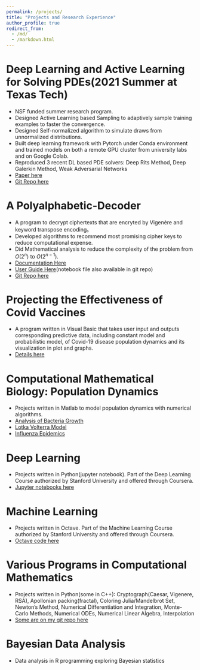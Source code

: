 ```yaml
---
permalink: /projects/
title: "Projects and Research Experience"
author_profile: true
redirect_from: 
  - /md/
  - /markdown.html
---
```


Deep Learning and Active Learning for Solving PDEs(2021 Summer at Texas Tech)
======
* NSF funded summer research program.
* Designed Active Learning based Sampling to adaptively sample training examples to faster the convergence.
* Designed Self-normalized algorithm to simulate draws from unnormalized distributions.
* Built deep learning framework with Pytorch under Conda environment and trained models on both a remote GPU cluster from university labs and on Google Colab.
* Reproduced 3 recent DL based PDE solvers:  Deep Rits Method, Deep Galerkin Method, Weak Adversarial Networks
* [Paper here](https://arxiv.org/abs/2112.13988)
* [Git Repo here](https://github.com/wenhangao21/Active-Learning-Based-Sampling-for-High-Dimensional-Nonlinear-Partial-Differential-Equations)


A Polyalphabetic-Decoder
======
* A program to decrypt ciphertexts that are encryted by Vigenère and keyword transpose encoding。
* Developed algorithms to recommend most promising cipher keys to reduce computational expense.
* Did Mathematical analysis to reduce the complexity of the problem from $O(2^n)$ to $O(2^{n-1})$.
* [Documentation Here](https://wenhangao21.github.io/files/Polyalphabetic_Encryption_and_Decryption.pdf)
* [User Guide Here](https://github.com/wenhangao21/Polyalphabetic-Decoder/blob/main/User_Guide.pdf)(notebook file also available in git repo)
* [Git Repo here](https://github.com/wenhangao21/Polyalphabetic-Decoder)


Projecting the Effectiveness of Covid Vaccines
======
* A program written in Visual Basic that takes user input and outputs corresponding predictive data, including constant model and probabilistic model, of Covid-19 disease population dynamics and its visualization in plot and graphs.
* [Details here](https://github.com/wenhangao21/SBU-EST-305-Applications-Software-for-Information-Management/blob/main/Final_Project_EST_305%20(2).pdf)

Computational Mathematical Biology: Population Dynamics
======
* Projects written in Matlab to model population dynamics with numerical algorithms.
* [Analysis of Bacteria Growth](https://wenhangao21.github.io/files/Analysis_of_Bacteria_Growth.pdf)
* [Lotka Volterra Model](https://wenhangao21.github.io/files/Lotka_Volterra_Model.pdf)
* [Influenza Epidemics](https://wenhangao21.github.io/files/Influenza_Epidemics.pdf)

Deep Learning
======
* Projects written in Python(jupyter notebook). Part of the Deep Learning Course authorized by Stanford University and offered through Coursera.
* [Jupyter notebooks here](https://github.com/wenhangao21/Deep-Learning)

Machine Learning
======
* Projects written in Octave. Part of the Machine Learning Course authorized by Stanford University and offered through Coursera.
* [Octave code here](https://github.com/wenhangao21/Machine-Learning)

Various Programs in Computational Mathematics
======
* Projects written in Python(some in C++): Cryptograph(Caesar, Vigenere, RSA), Apollonian packing(fractal), Coloring Julia/Mandelbrot Set, Newton’s Method, Numerical Differentiation and Integration, Monte-Carlo Methods, Numerical ODEs, Numerical Linear Algebra, Interpolation
* [Some are on my git repo here](https://github.com/wenhangao21?tab=repositories)

Bayesian Data Analysis
======
* Data analysis in R programming exploring Bayesian statistics






